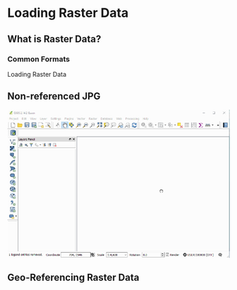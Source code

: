 # Loading Raster Data

## What is Raster Data?

### Common Formats

Loading Raster Data

## Non-referenced JPG

![](video/loadRaster.gif)

## Geo-Referencing Raster Data
